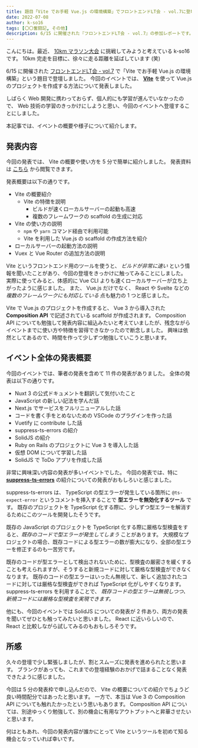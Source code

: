 ```yaml
---
title: 題目「Vite でお手軽 Vue.js の環境構築」でフロントエンドLT会 - vol.7に登壇してきました
date: 2022-07-08
author: k-so16
tags: [〇〇奮闘記, その他]
description: 6/15 に開催された『フロントエンドLT会 - vol.7』の参加レポートです。
---
```


こんにちは。最近、 [10km マラソン大会](https://sportsone.jp/running/srt/stocks/2022/srt20220917_136254.html) に挑戦してみようと考えている k-so16 です。
10km 完走を目標に、徐々に走る距離を延ばしています (笑)

6/15 に開催された [フロントエンドLT会 - vol.7](https://rakus.connpass.com/event/245664/) で「Vite でお手軽 Vue.js の環境構築」という題目で登壇しました。
今回のイベントでは、 **[Vite](https://vitejs.dev/)** を使って Vue.js のプロジェクトを作成する方法について発表しました。

しばらく Web 開発に携わっておらず、個人的にも学習が進んでいなかったので、 Web 技術の学習のきっかけにしようと思い、今回のイベントへ登壇することにしました。

本記事では、イベントの概要や様子について紹介します。

## 発表内容

今回の発表では、 Vite の概要や使い方を 5 分で簡単に紹介しました。
発表資料は [こちら](https://speakerdeck.com/azuki/vite-deoshou-qing-vue-dot-js-falsehuan-jing-gou-zhu) から閲覧できます。

発表概要は以下の通りです。

- Vite の概要紹介
    - Vite の特徴を説明
        - ビルドが速くローカルサーバーの起動も高速
        - 複数のフレームワークの scaffold の生成に対応
- Vite の使い方の説明
    - `npm` や `yarn` コマンド経由で利用可能
    - Vite を利用した Vue.js の scaffold の作成方法を紹介
- ローカルサーバーの起動方法の説明
- Vuex と Vue Router の追加方法の説明

Vite というフロントエンド用のツールを使うと、 *ビルドが非常に速い* という情報を聞いたことがあり、今回の登壇をきっかけに触ってみることにしました。
実際に使ってみると、体感的に Vue CLI よりも速くローカルサーバーが立ち上がったように感じました。
また、 Vue.js だけでなく、 React や Svelte などの *複数のフレームワークにも対応している* 点も魅力の 1 つと感じました。

Vite で Vue.js のプロジェクトを作成すると、 Vue 3 から導入された **Composition API** で記述されている scaffold が作成されます。
Composition API についても勉強して発表内容に組込みたいと考えていましたが、残念ながらイベントまでに使い方や特徴を習得できなかったので断念しました。
興味は依然としてあるので、時間を作って少しずつ勉強していこうと思います。

## イベント全体の発表概要

今回のイベントでは、筆者の発表を含めて 11 件の発表がありました。
全体の発表は以下の通りです。

- Nuxt 3 の公式ドキュメントを翻訳して気付いたこと
- JavaScript の新しい記法を学んだ話
- Next.js でサービスをフルリニューアルした話
- コードを書く手をとめないための VSCode のプラグインを作った話
- Vuetify に contribute した話
- suppress-ts-errors の紹介
- SolidJS の紹介
- Ruby on Rails のプロジェクトに Vue 3 を導入した話
- 仮想 DOM について学習した話
- SolidJS で ToDo アプリを作成した話

非常に興味深い内容の発表が多いイベントでした。
今回の発表では、特に **[suppress-ts-errors](https://github.com/kawamataryo/suppress-ts-errors)** の紹介についての発表がおもしろいと感じました。

suppress-ts-errors は、 TypeScript の型エラーが発生している箇所に `@ts-expect-error` というコメントを挿入することで **型エラーを無効化するツール** です。
既存のプロジェクトを TypeScript 化する際に、少しずつ型エラーを解消するためにこのツールを開発したそうです。

既存の JavaScript のプロジェクトを TypeScript 化する際に厳格な型検査をすると、*既存のコードで型エラーが発生してしまう* ことがあります。
大規模なプロジェクトの場合、既存コードによる型エラーの数が膨大になり、全部の型エラーを修正するのも一苦労です。

既存のコードが型エラーとして検出されないために、型検査の厳密さを緩くすることも考えられますが、そうすると新規コードに対して厳格な型検査ができなくなります。
既存のコードの型エラーはいったん無視して、新しく追加されたコードに対しては厳格な型検査ができれば TypeScript 化がしやすくなります。
suppress-ts-errors を利用することで、 *既存コードの型エラーは無視しつつ、新規コードには厳格な型検査を実現できます。*

他にも、今回のイベントでは SolidJS についての発表が 2 件あり、両方の発表を聞いてぜひとも触ってみたいと思いました。
React に近いらしいので、 React と比較しながら試してみるのもおもしろそうです。

## 所感

久々の登壇で少し緊張しましたが、割とスムーズに発表を進められたと思います。
ブランクがあっても、これまでの登壇経験のおかげで詰まることなく発表できたように感じました。

今回は 5 分の発表枠で申し込んだので、 Vite の概要についての紹介でちょうど良い時間配分ではあったと思います。
一方で、本当は Vue 3 の Composition API についても触れたかったという思いもあります。
Composition API については、別途ゆっくり勉強して、別の機会に有用なアウトプットへと昇華させたいと思います。

何はともあれ、今回の発表内容が誰かにとって Vite というツールを初めて知る機会となっていれば幸いです。
